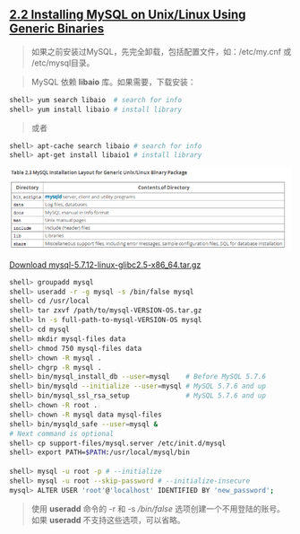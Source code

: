 ## [2.2 Installing MySQL on Unix/Linux Using Generic Binaries](http://dev.mysql.com/doc/refman/5.7/en/binary-installation.html)

> 如果之前安装过MySQL，先完全卸载，包括配置文件，如：/etc/my.cnf 或 /etc/mysql目录。<br />

> MySQL 依赖 **libaio** 库。如果需要，下载安装：

~~~bash
shell> yum search libaio  # search for info
shell> yum install libaio # install library
~~~

> 或者

~~~bash
shell> apt-cache search libaio # search for info
shell> apt-get install libaio1 # install library
~~~

![MySQL Installation Layout for Generic Unix/Linux Binary Package](./mysql_installation_layout.png)

[Download mysql-5.7.12-linux-glibc2.5-x86_64.tar.gz](http://cdn.mysql.com//Downloads/MySQL-5.7/mysql-5.7.12-linux-glibc2.5-x86_64.tar.gz)

~~~bash
shell> groupadd mysql
shell> useradd -r -g mysql -s /bin/false mysql
shell> cd /usr/local
shell> tar zxvf /path/to/mysql-VERSION-OS.tar.gz
shell> ln -s full-path-to-mysql-VERSION-OS mysql
shell> cd mysql
shell> mkdir mysql-files data
shell> chmod 750 mysql-files data
shell> chown -R mysql .
shell> chgrp -R mysql .
shell> bin/mysql_install_db --user=mysql    # Before MySQL 5.7.6
shell> bin/mysqld --initialize --user=mysql # MySQL 5.7.6 and up
shell> bin/mysql_ssl_rsa_setup              # MySQL 5.7.6 and up
shell> chown -R root .
shell> chown -R mysql data mysql-files
shell> bin/mysqld_safe --user=mysql &
# Next command is optional
shell> cp support-files/mysql.server /etc/init.d/mysql
shell> export PATH=$PATH:/usr/local/mysql/bin

shell> mysql -u root -p # --initialize
shell> mysql -u root --skip-password # --initialize-insecure
mysql> ALTER USER 'root'@'localhost' IDENTIFIED BY 'new_password';
~~~

> 使用 **useradd** 命令的 -r 和 -s */bin/false* 选项创建一个不用登陆的账号。如果 **useradd** 不支持这些选项，可以省略。